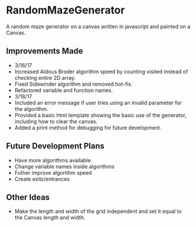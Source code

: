 # RandomMazeGenerator
A random maze generator on a canvas written in javascript and painted on a Canvas.

## Improvements Made
- 3/16/17
 - Increased Aldous Broder algorithm speed by counting visited instead of checking entire 2D array.
 - Fixed Sidewinder algorithm and removed hot-fix.
 - Refactored variable and function names.
- 3/18/17
 - Included an error message if user tries using an invalid parameter for the algorithm.
 - Provided a basic html template showing the basic use of the generator, including how to clear the canvas.
 - Added a print method for debugging for future development.

## Future Development Plans
- Have more algorithms available.
- Change variable names inside algorithms
- Futher improve algorithm speed
- Create exits/entrances 

## Other Ideas
- Make the length and width of the grid independent and set it equal to the Canvas length and width.

